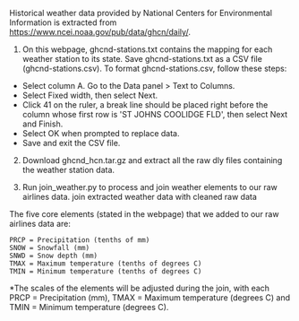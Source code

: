 Historical weather data provided by National Centers for Environmental Information is extracted from https://www.ncei.noaa.gov/pub/data/ghcn/daily/.

1. On this webpage, ghcnd-stations.txt contains the mapping for each weather station to its state. Save ghcnd-stations.txt as a CSV file (ghcnd-stations.csv). To format ghcnd-stations.csv, follow these steps:

- Select column A. Go to the Data panel > Text to Columns.
- Select Fixed width, then select Next.
- Click 41 on the ruler, a break line should be placed right before the column whose first row is 'ST JOHNS COOLIDGE FLD', then select Next and Finish.
- Select OK when prompted to replace data.
- Save and exit the CSV file.

2. Download ghcnd_hcn.tar.gz and extract all the raw dly files containing the weather station data.

3. Run join_weather.py to process and join weather elements to our raw airlines data. join extracted weather data with cleaned raw data

The five core elements (stated in the webpage) that we added to our raw airlines data are:

    PRCP = Precipitation (tenths of mm)
    SNOW = Snowfall (mm)
    SNWD = Snow depth (mm)
    TMAX = Maximum temperature (tenths of degrees C)
    TMIN = Minimum temperature (tenths of degrees C)

\*The scales of the elements will be adjusted during the join, with each PRCP = Precipitation (mm), TMAX = Maximum temperature (degrees C) and TMIN = Minimum temperature (degrees C).
